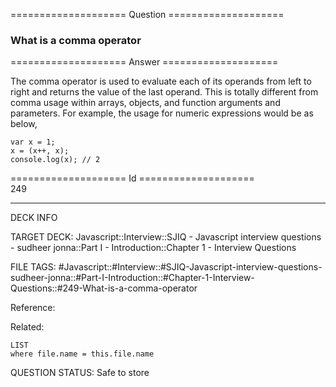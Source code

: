 ==================== Question ====================  

### What is a comma operator  

==================== Answer ====================  

The comma operator is used to evaluate each of its operands from left to right and returns the value of the last operand. This is totally different from comma usage within arrays, objects, and function arguments and parameters. For example, the usage for numeric expressions would be as below,

<!-- codeblock-start -->
<pre><code class="hljs language-javascript"><span class="hljs-keyword">var</span> x = <span class="hljs-number">1</span>;
x = (x++, x);
<span class="hljs-variable language_">console</span>.<span class="hljs-title function_">log</span>(x); <span class="hljs-comment">// 2</span>
</code></pre>
<!-- codeblock-end -->

==================== Id ====================  
249

---

DECK INFO

TARGET DECK: Javascript::Interview::SJIQ - Javascript interview questions - sudheer jonna::Part I - Introduction::Chapter 1 - Interview Questions

FILE TAGS: #Javascript::#Interview::#SJIQ-Javascript-interview-questions-sudheer-jonna::#Part-I-Introduction::#Chapter-1-Interview-Questions::#249-What-is-a-comma-operator

Reference:

Related:

```dataview
LIST
where file.name = this.file.name
```

QUESTION STATUS: Safe to store
